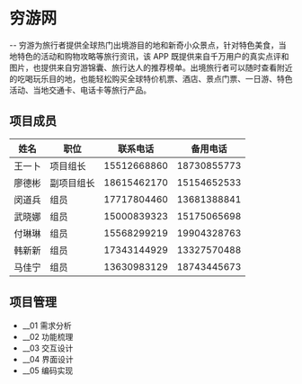 # 穷游网

-- 穷游为旅行者提供全球热门出境游目的地和新奇小众景点，针对特色美食，当地特色的活动和购物攻略等旅行资讯，该 APP 既提供来自千万用户的真实点评和图片，也提供来自穷游锦囊、旅行达人的推荐榜单。出境旅行者可以随时查看附近的吃喝玩乐目的地，也能轻松购买全球特价机票、酒店、景点门票、一日游、特色活动、当地交通卡、电话卡等旅行产品。

## 项目成员

| 姓名   | 职位       | 联系电话    | 备用电话    |
| ------ | ---------- | ----------- | ----------- |
| 王一卜 | 项目组长   | 15512668860 | 18730855773 |
| 廖德彬 | 副项目组长 | 18615462170 | 15154652533 |
| 闵道兵 | 组员       | 17717804460 | 13681388841 |
| 武晓娜 | 组员       | 15000839323 | 15175065698 |
| 付琳琳 | 组员       | 15568299219 | 19904328763 |
| 韩新新 | 组员       | 17343144929 | 13327570488 |
| 马佳宁 | 组员       | 13630983129 | 18743445673 |

## 项目管理

- \_\_01 需求分析
- \_\_02 功能梳理
- \_\_03 交互设计
- \_\_04 界面设计
- \_\_05 编码实现
